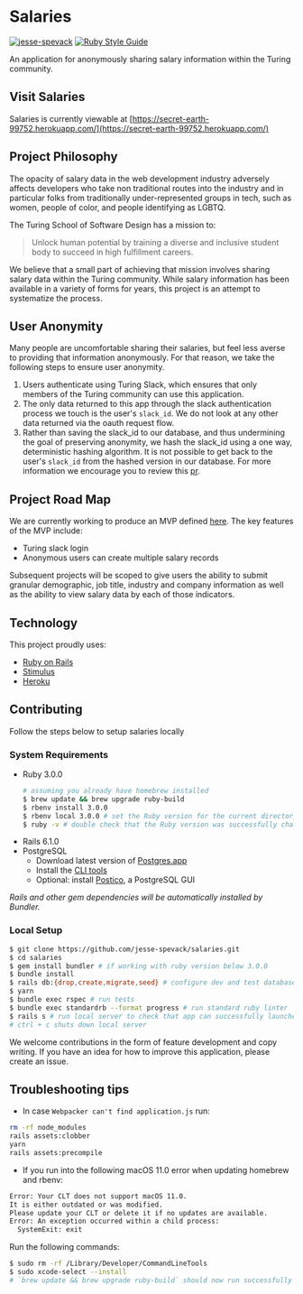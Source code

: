 # Salaries
[![jesse-spevack](https://circleci.com/gh/jesse-spevack/salaries.svg?style=shield)](https://app.circleci.com/pipelines/github/jesse-spevack/salaries) [![Ruby Style Guide](https://img.shields.io/badge/code_style-standard-brightgreen.svg)](https://github.com/testdouble/standard)

An application for anonymously sharing salary information within the Turing community.

## Visit Salaries
Salaries is currently viewable at [https://secret-earth-99752.herokuapp.com/](https://secret-earth-99752.herokuapp.com/)

## Project Philosophy
The opacity of salary data in the web development industry adversely affects developers who take non traditional routes into the industry and in particular folks from traditionally under-represented groups in tech, such as women, people of color, and people identifying as LGBTQ.

The Turing School of Software Design has a mission to:
> Unlock human potential by training a diverse and inclusive student body to succeed in high fulfillment careers.

We believe that a small part of achieving that mission involves sharing salary data within the Turing community. While salary information has been available in a variety of forms for years, this project is an attempt to systematize the process.

## User Anonymity
Many people are uncomfortable sharing their salaries, but feel less averse to providing that information anonymously. For that reason, we take the following steps to ensure user anonymity.
1. Users authenticate using Turing Slack, which ensures that only members of the Turing community can use this application.
2. The only data returned to this app through the slack authentication process we touch is the user's `slack_id`. We do not look at any other data returned via the oauth request flow.
3. Rather than saving the slack_id to our database, and thus undermining the goal of preserving anonymity, we hash the slack_id using a one way, deterministic hashing algorithm. It is not possible to get back to the user's `slack_id` from the hashed version in our database. For more information we encourage you to review this [pr](https://github.com/jesse-spevack/salaries/pull/37).

## Project Road Map
We are currently working to produce an MVP defined [here](https://github.com/jesse-spevack/salaries/projects/1). The key features of the MVP include:
- Turing slack login
- Anonymous users can create multiple salary records

Subsequent projects will be scoped to give users the ability to submit granular demographic, job title, industry and company information as well as the ability to view salary data by each of those indicators.

## Technology
This project proudly uses:
- [Ruby on Rails](https://rubyonrails.org/)
- [Stimulus](https://stimulusjs.org/)
- [Heroku](https://www.heroku.com/)

## Contributing
Follow the steps below to setup salaries locally

### System Requirements
- Ruby 3.0.0
  ```bash
  # assuming you already have homebrew installed
  $ brew update && brew upgrade ruby-build
  $ rbenv install 3.0.0
  $ rbenv local 3.0.0 # set the Ruby version for the current directory
  $ ruby -v # double check that the Ruby version was successfully changed to 3.0.0
  ```
- Rails 6.1.0
- PostgreSQL
  - Download latest version of [Postgres.app](https://postgresapp.com/downloads.html)
  - Install the [CLI tools](https://postgresapp.com/documentation/cli-tools.html)
  - Optional: install [Postico](https://eggerapps.at/postico/), a PostgreSQL GUI  

_Rails and other gem dependencies will be automatically installed by Bundler._



### Local Setup
```bash
$ git clone https://github.com/jesse-spevack/salaries.git
$ cd salaries
$ gem install bundler # if working with ruby version below 3.0.0
$ bundle install
$ rails db:{drop,create,migrate,seed} # configure dev and test databases
$ yarn
$ bundle exec rspec # run tests
$ bundle exec standardrb --format progress # run standard ruby linter
$ rails s # run local server to check that app can successfully launches
# ctrl + c shuts down local server
```

We welcome contributions in the form of feature development and copy writing. If you have an idea for how to improve this application, please create an issue.

## Troubleshooting tips

- In case `Webpacker can't find application.js` run:
```bash
rm -rf node_modules
rails assets:clobber
yarn
rails assets:precompile
```

- If you run into the following macOS 11.0 error when updating homebrew and rbenv:
```bash
Error: Your CLT does not support macOS 11.0.
It is either outdated or was modified.
Please update your CLT or delete it if no updates are available.
Error: An exception occurred within a child process:
  SystemExit: exit
```

  Run the following commands:
  ```bash
  $ sudo rm -rf /Library/Developer/CommandLineTools
  $ sudo xcode-select --install
  # `brew update && brew upgrade ruby-build` should now run successfully
  ```
